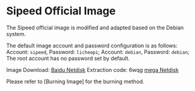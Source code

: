 # Sipeed Official Image

The Sipeed official image is modified and adapted based on the Debian system.

The default image account and password configuration is as follows:
Account: `sipeed`, Password: `licheepi`;
Account: `debian`, Password: `debian`;
The root account has no password set by default.

Image Download:
[Baidu Netdisk](https://pan.baidu.com/s/19ShinFf8FMtqSsJGSAMfpA) Extraction code: 6wqg
[mega Netdisk](https://mega.nz/folder/p0oiwCqI#EFGgwRnoB9mX14pKI2pu4Q)

Please refer to [Burning Image] for the burning method.
